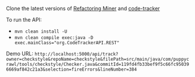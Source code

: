 Clone the latest versions of [Refactoring Miner](https://github.com/tsantalis/RefactoringMiner) and [code-tracker](https://github.com/jodavimehran/code-tracker)

To run the API: 
 - `mvn clean install -U`
 - `mvn clean compile exec:java -D exec.mainClass="org.CodeTrackerAPI.REST"`

Demo URL:
`http://localhost:5000/api/track?owner=checkstyle&repoName=checkstyle&filePath=src/main/java/com/puppycrawl/tools/checkstyle/Checker.java&commitId=119fd4fb33bef9f5c66fc950396669af842c21a3&selection=fireErrors&lineNumber=384`
